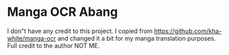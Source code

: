 # Manga OCR Abang
I don"t have any credit to this project. I copied from https://github.com/kha-white/manga-ocr and changed it a bit for my manga translation purposes. Full credit to the author NOT ME.

